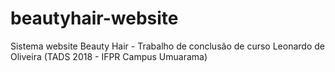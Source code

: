 # beautyhair-website
Sistema website Beauty Hair - Trabalho de conclusão de curso Leonardo de Oliveira (TADS 2018 - IFPR Campus Umuarama)
